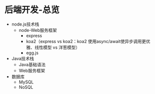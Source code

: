 # 后端开发-总览

- node.js技术栈
  - node-Web服务框架
    - express
    - koa2（express vs koa2：koa2 使用async/await使异步调用更优雅、线性模型 vs 洋葱模型）
    - egg.js
- Java技术栈
  - Java基础语法
  - Web服务框架
- 数据库
  - MySQL
  - NoSQL